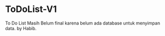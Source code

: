 # ToDoList-V1
To Do List Masih Belum final karena belum ada database untuk menyimpan data.
by Habib.
